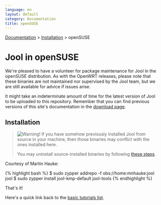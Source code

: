 ```yaml
---
language: en
layout: default
category: Documentation
title: openSUSE
---
```


[Documentation](documentation.html) > [Installation](documentation.html#installation) > openSUSE

# Jool in openSUSE

We're pleased to have a volunteer for package maintenance for Jool in the openSUSE distribution. As with the OpenWRT releases, please note that these binaries are not maintained nor supervised by the Jool team, but we are still available for advice if issues arise.

It might take an indeterminate amount of time for the latest version of Jool to be uploaded to this repository. Remember that you can find previous versions of this site's documentation in the [download page](download.html).

## Installation

> ![Warning!](../images/warning.svg) If you have somehow previously installed Jool from source in your machine, then those binaries may conflict with the ones installed here.
>
> You may uninstall source-installed binaries by following [these steps](install.html#uninstalling).

Courtesy of Martin Hauke:

{% highlight bash %}
$ sudo zypper addrepo -f obs://home:mnhauke:jool jool
$ sudo zypper install jool-kmp-default jool-tools
{% endhighlight %}

That's it!

Here's a quick link back to the [basic tutorials list](documentation.html#basic-tutorials).
